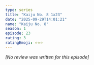 ```yaml
---
type: series
title: "Kaiju No. 8 1x23"
date: "2025-09-29T14:01:21"
name: "Kaiju No. 8"
season: 1
episode: 23
rating: 3
ratingEmoji: ⭐️⭐️⭐️
---
```


*[No review was written for this episode]*
